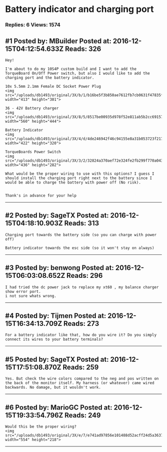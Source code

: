 # Battery indicator and charging port

### Replies: 6 Views: 1574

## \#1 Posted by: MBuilder Posted at: 2016-12-15T04:12:54.633Z Reads: 326

```
Hey!

I'm about to do my 10S4P custom build and I want to add the TorqueBoard On/Off Power switch, but also I would like to add the charging port and the battery indicator. 

10x 5.5mm 2.1mm Female DC Socket Power Plug 
<img src="/uploads/db1493/original/3X/b/1/b16be5f3b850ae7612fb7cb0631f47835fcaf380.jpg" width="413" height="301">

36 - 42V Battery charger
<img src="/uploads/db1493/original/3X/8/5/8517be00935d978f52e811ab5b2cc6915742a930.jpg" width="560" height="444">

Battery Indicator
<img src="/uploads/db1493/original/3X/4/d/4de246942f46c94155e8a31b053723f2178d1a4a.jpg" width="422" height="320">

TorqueBoards Power Switch
<img src="/uploads/db1493/original/3X/3/2/32824a370aef72e324fe2fb299f770a043072290.jpg" width="436" height="282">

What would be the proper wiring to use with this options? I guess I should install the charging port right next to the battery since I would be able to charge the battery with power off (No risk).


Thank's in advance for your help
```

---
## \#2 Posted by: SageTX Posted at: 2016-12-15T04:18:10.903Z Reads: 313

```
Charging port towards the battery side (so you can charge with power off)  
 
Battery indicator towards the esc side (so it won't stay on always)
```

---
## \#3 Posted by: benwong Posted at: 2016-12-15T06:03:08.652Z Reads: 296

```
I had tried the dc power jack to replace my xt60 , my balance charger show error port. 
i not sure whats wrong.
```

---
## \#4 Posted by: Tijmen Posted at: 2016-12-15T16:34:13.709Z Reads: 273

```
For a battery indicator like that, how do you wire it? Do you simply connect its wires to your battery terminals?
```

---
## \#5 Posted by: SageTX Posted at: 2016-12-15T17:51:08.870Z Reads: 259

```
Yes. But check the wire colors compared to the neg and pos written on the back of the monitor itself. My harness (or whatever) came wired backwards. No damage, but it wouldn't work.
```

---
## \#6 Posted by: MarioGC Posted at: 2016-12-15T19:33:54.796Z Reads: 249

```
Would this be the proper wiring?
<img src="/uploads/db1493/original/3X/e/7/e741ad97856e101488d52acff24d5a36372b6db4.png" width="554" height="218">
```

---
